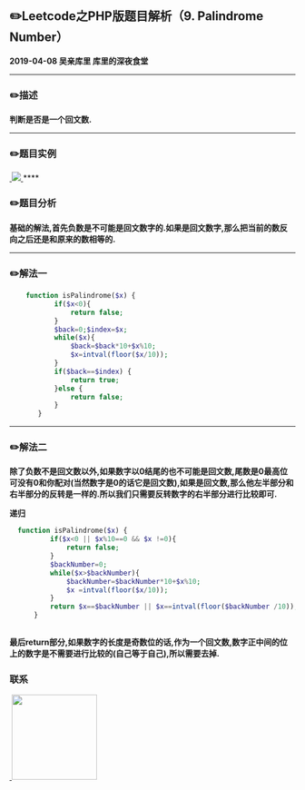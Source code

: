 ## :pencil2:Leetcode之PHP版题目解析（9. Palindrome Number）
**2019-04-08 吴亲库里 库里的深夜食堂**
****
### :pencil2:描述
 **判断是否是一个回文数.**
****
### :pencil2:题目实例
<a href="https://github.com/wuqinqiang/">
​    <img src="https://github.com/wuqinqiang/Lettcode-php/blob/master/images/9.png">
</a> 
****

### :pencil2:题目分析
**基础的解法,首先负数是不可能是回文数字的.如果是回文数字,那么把当前的数反向之后还是和原来的数相等的.**
****
### :pencil2:解法一
```php
    function isPalindrome($x) {
           if($x<0){
               return false;
           }
           $back=0;$index=$x;
           while($x){
               $back=$back*10+$x%10;
               $x=intval(floor($x/10));
           }
           if($back==$index) {
               return true;
           }else {
               return false;
           }
       }
```
****
### :pencil2:解法二
**除了负数不是回文数以外,如果数字以0结尾的也不可能是回文数,尾数是0最高位可没有0和你配对(当然数字是0的话它是回文数),如果是回文数,那么他左半部分和右半部分的反转是一样的.所以我们只需要反转数字的右半部分进行比较即可.**

**递归**
```php
  function isPalindrome($x) {
          if($x<0 || $x%10==0 && $x !=0){
              return false;
          }
          $backNumber=0;
          while($x>$backNumber){
              $backNumber=$backNumber*10+$x%10;
              $x =intval(floor($x/10));
          }
          return $x==$backNumber || $x==intval(floor($backNumber /10));
      }
   
```
**最后return部分,如果数字的长度是奇数位的话,作为一个回文数,数字正中间的位上的数字是不需要进行比较的(自己等于自己),所以需要去掉.**
### 联系

<a href="https://github.com/wuqinqiang/">
​    <img src="https://github.com/wuqinqiang/Lettcode-php/blob/master/qrcode_for_gh_c194f9d4cdb1_430.jpg" width="150px" height="150px">
</a> 
   
    
    
    

